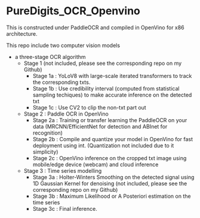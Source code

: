 # PureDigits_OCR_Openvino

This is constructed under PaddleOCR and compiled in OpenVino for x86 architecture.

This repo include two computer vision models

- a three-stage OCR algorithm
  - Stage 1 (not included, please see the corresponding repo on my Github)
    - Stage 1a : YoLoV8 with large-scale iterated transformers to track the corresponding txts.
    - Stage 1b : Use credibility interval (computed from statistical sampling techiques) to make accurate inference on the detected txt
    - Stage 1c : Use CV2 to clip the non-txt part out
  - Stage 2 : Paddle OCR in OpenVino
    - Stage 2a : Training or transfer learning the PaddleOCR on your data (MRCNN/EfficientNet for detection and ABInet for recognition)
    - Stage 2b : Compile and quantize your model in OpenVino for fast deployment using int. (Quantization not included due to it simplicity)
    - Stage 2c : OpenVino inference on the cropped txt image using mobile/edge device (webcam) and cloud inference
  - Stage 3 : Time series modelling
    - Stage 3a : Holter-Winters Smoothing on the detected signal using 1D Gaussian Kernel for denoising (not included, please see the corresponding repo on my Github)
    - Stage 3b : Maximum Likelihood or A Posteriori estimation on the time series
    - Stage 3c : Final inference.